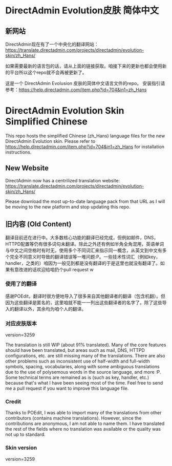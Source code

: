 # DirectAdmin Evolution皮肤 简体中文

## 新网站
DirectAdmin现在有了一个中央化的翻译网站：https://translate.directadmin.com/projects/directadmin/evolution-skin/zh_Hans/

如果需要最新的语言包的话，请从上面的链接获取。咱接下来的更新也都会使用新的平台所以这个repo就不会再被更新了。

这是一个 DirectAdmin Evolusion 皮肤的简体中文语言文件的repo。
安装指引请参考：https://help.directadmin.com/item.php?id=704&in1=zh_Hans

# DirectAdmin Evolution Skin Simplified Chinese
This repo hosts the simplified Chinese (zh_Hans) language files for the new DirectAdmin Evolution skin.
Please refer to https://help.directadmin.com/item.php?id=704&in1=zh_Hans for installation instructions.

## New Website
DirectAdmin now has a centrilized translation website: https://translate.directadmin.com/projects/directadmin/evolution-skin/zh_Hans/

Please download the most up-to-date language pack from that URL as I will be moving to the new platform and stop updating this repo.


## 旧内容 (Old Content)
翻译目前还在进行中。大多数核心功能的翻译已经完成，但例如邮件，DNS，HTTPD配置等仍有很多词句未翻译。除此之外还有例如半角全角混用，英语单词与中文之间空格时有时无，使用多个不同词汇来指示同一概念，从英文到中文有多个完全不同意义时导致的翻译错误等一堆问题:P。一些技术性词汇（例如key，handler，之类的）咱因为一般见到都是没有翻译的于是这里也就没有翻译了。如果有意改进的话欢迎给咱扔个pull request w

### 使用了的翻译
感谢POEdit，翻译时很方便地导入了很多来自其他翻译者的翻译（包含机翻）。但因为这些翻译是匿名的，这里咱就不能一一列出这些翻译者的名字了。除了这些导入的翻译以外，其余均为咱个人的翻译。

### 对应皮肤版本
version=3259


The translation is still WIP (about 91% translated). Many of the core features should have been translated, but areas such as mail, DNS, HTTPD configurations, etc. are still missing many of the translations. There are also other problems such as inconsistent use of half-width and full-width symbols, spacing, vocabularies, along with some ambiguous translations due to the use of polysemous words in the source language, and more :P. Some technical terms are remained as is (such as key, handler, etc.) because that's what I have been seeing most of the time. Feel free to send me a pull request if you want to improve this language file.

### Credit
Thanks to POEdit, I was able to import many of the translations from other contributors (contains machine translations). However, since the contributions are anonymous, I am not able to name them. I have translated the rest of the fields where no translation was available or the quality was not up to standard.

### Skin version
version=3259
